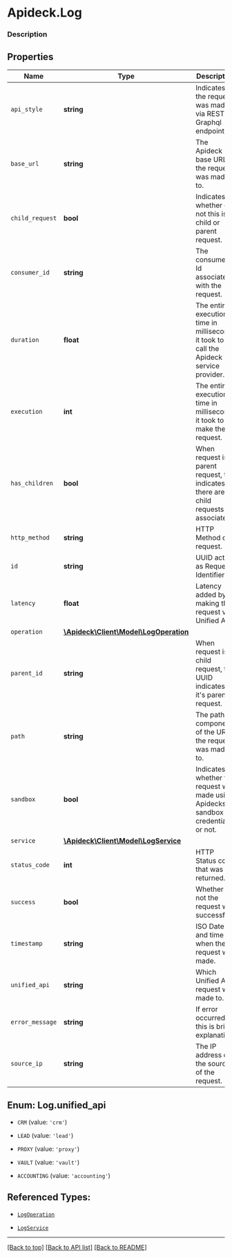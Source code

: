 # Apideck.Log

### Description

## Properties
Name | Type | Description | Notes
------------ | ------------- | ------------- | -------------
`api_style` | **string** | Indicates if the request was made via REST or Graphql endpoint. | 
`base_url` | **string** | The Apideck base URL the request was made to. | 
`child_request` | **bool** | Indicates whether or not this is a child or parent request. | 
`consumer_id` | **string** | The consumer Id associated with the request. | 
`duration` | **float** | The entire execution time in milliseconds it took to call the Apideck service provider. | 
`execution` | **int** | The entire execution time in milliseconds it took to make the request. | 
`has_children` | **bool** | When request is a parent request, this indicates if there are child requests associated. | 
`http_method` | **string** | HTTP Method of request. | 
`id` | **string** | UUID acting as Request Identifier. | 
`latency` | **float** | Latency added by making this request via Unified Api. | 
`operation` | [**\Apideck\Client\Model\LogOperation**](LogOperation.md) |  | 
`parent_id` | **string** | When request is a child request, this UUID indicates it's parent request. | 
`path` | **string** | The path component of the URI the request was made to. | 
`sandbox` | **bool** | Indicates whether the request was made using Apidecks sandbox credentials or not. | 
`service` | [**\Apideck\Client\Model\LogService**](LogService.md) |  | 
`status_code` | **int** | HTTP Status code that was returned. | 
`success` | **bool** | Whether or not the request was successful. | 
`timestamp` | **string** | ISO Date and time when the request was made. | 
`unified_api` | **string** | Which Unified Api request was made to. | 
`error_message` | **string** | If error occurred, this is brief explanation | [optional] 
`source_ip` | **string** | The IP address of the source of the request. | [optional] 





<a name="UNIFIED_API"></a>
## Enum: Log.unified_api


* `CRM` (value: `'crm'`)

* `LEAD` (value: `'lead'`)

* `PROXY` (value: `'proxy'`)

* `VAULT` (value: `'vault'`)

* `ACCOUNTING` (value: `'accounting'`)




## Referenced Types:










* [`LogOperation`](LogOperation.md)



* [`LogService`](LogService.md)







---

[[Back to top]](#) [[Back to API list]](../../../../README.md#documentation-for-api-endpoints) [[Back to README]](../../../../README.md)


